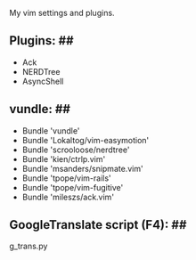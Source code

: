 My vim settings and plugins. <br />



## Plugins: ## <br />

+ Ack
+ NERDTree
+ AsyncShell

## vundle: ## <br />

+ Bundle 'vundle'
+ Bundle 'Lokaltog/vim-easymotion'
+ Bundle 'scrooloose/nerdtree'
+ Bundle 'kien/ctrlp.vim'
+ Bundle 'msanders/snipmate.vim'
+ Bundle 'tpope/vim-rails'
+ Bundle 'tpope/vim-fugitive'
+ Bundle 'mileszs/ack.vim'


## GoogleTranslate script (F4): ## <br />


g_trans.py
